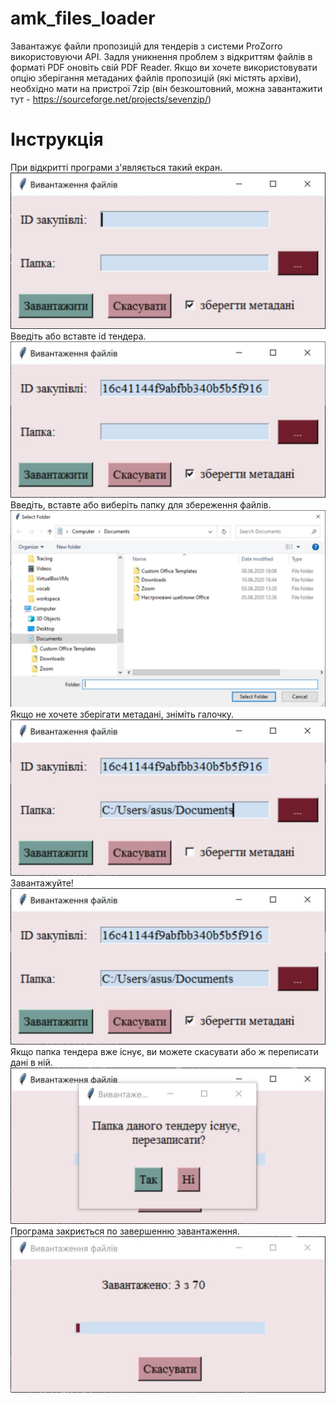 # amk_files_loader
Завантажує файли пропозицій для тендерів з системи ProZorro використовуючи API.
Задля уникнення проблем з відкриттям файлів в форматі PDF оновіть свій PDF Reader.
Якщо ви хочете використовувати опцію зберігання метаданих файлів пропозицій (які містять архіви), необхідно мати на пристрої 7zip (він безкоштовний, можна завантажити тут - https://sourceforge.net/projects/sevenzip/)
# Інструкція
При відкритті програми з'являється такий екран.
![Початок](/images/empty.jpg)
Введіть або вставте id тендера.
![Вставте айді тендера](/images/id.jpg)
Введіть, вставте або виберіть папку для збереження файлів.
![Виберіть папку](/images/select.jpg)
Якщо не хочете зберігати метадані, зніміть галочку.
![Заберіть галочку при потребі](/images/uncheck.jpg)
Завантажуйте!
![Завантажити](/images/submit.jpg)
Якщо папка тендера вже існує, ви можете скасувати або ж переписати дані в ній.
![Перезаписати папку тендера](/images/rewrite.jpg)
Програма закриється по завершенню завантаження.
![Йде завантаження](/images/download.jpg)